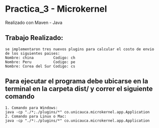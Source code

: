 # Practica_3 - Microkernel 

Realizado con Maven - Java

## Trabajo Realizado:
```
se implementaron tres nuevos plugins para calcular el costo de envio de los siguientes paises:
Nombre: china         Codigo: ch
Nombre: Peru          Codigo: pe
Nombre: Corea del Sur Codigo: cs
```
## Para ejecutar el programa debe ubicarse en la terminal en la carpeta dist/ y correr el siguiente comando
```
1. Comando para Windows:
java -cp "./*;./plugins/*" co.unicauca.microkernel.app.Application
2. Comando para Linux o Mac:
java -cp "./*:./plugins/*" co.unicauca.microkernel.app.Application
```
